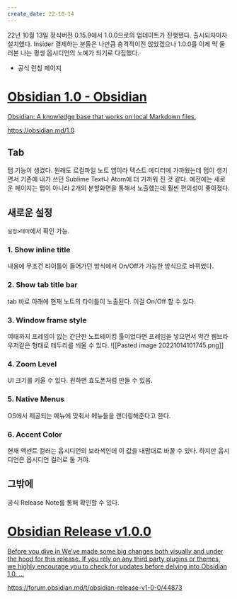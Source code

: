 ```yaml
---
create_date: 22-10-14
---
```


22년 10월 13일 정식버전 0.15.9에서 1.0.0으로의 업데이트가 진행됐다.
출시되자마자 설치했다.
Insider 결제하는 분들은 나만큼 충격적이진 않았겠으나 1.0.0를 이제 막 둘러본 나는 평생 옵시디언의 노예가 되기로 다짐했다.

- 공식 런칭 페이지
<div class="rich-link-card-container"><a class="rich-link-card" href="https://obsidian.md/1.0" target="_blank">
	<div class="rich-link-image-container">
		<div class="rich-link-image" style="background-image: url('https://obsidian.md/images/banner.png')">
	</div>
	</div>
	<div class="rich-link-card-text">
		<h1 class="rich-link-card-title">Obsidian 1.0 - Obsidian</h1>
		<p class="rich-link-card-description">
		Obsidian: A knowledge base that works on local Markdown files.
		</p>
		<p class="rich-link-href">
		https://obsidian.md/1.0
		</p>
	</div>
</a></div>

## Tab
탭 기능이 생겼다.
원래도 로컬파일 노트 앱이라 텍스트 에디터에 가까웠는데 탭이 생기면서 기존에 내가 쓰던 Sublime Text나 Atom에 더 가까워 진 것 같다. 예전에는 새로운 페이지는 탭이 아니라 2개의 분할화면을 통해서 노출했는데 훨씬 편의성이 좋아졌다.

## 새로운 설정
`설정>테마`에서 확인 가능.
### 1. Show inline title
내용에 무조건 타이틀이 들어가던 방식에서 On/Off가 가능한 방식으로 바뀌었다.
### 2. Show tab title bar
tab 바로 아래에 현재 노트의 타이틀이 노출된다. 이걸 On/Off 할 수 있다.
### 3. Window frame style
여태까지 프레임이 없는 간단한 노트테이킹 툴이었다면 프레임을 넣으면서 약간 웹브라우저같은 형태로 테두리를 씌울 수 있다.
![[Pasted image 20221014101745.png]]

### 4. Zoom Level
UI 크기를 키울 수 있다. 원하면 효도폰처럼 만들 수 있음.
### 5. Native Menus
OS에서 제공되는 메뉴에 맞춰서 메뉴들을 랜더링해준다고 한다.
### 6. Accent Color
현재 액센트 컬러는 옵시디언의 보라색인데 이 값을 내맘대로 바꿀 수 있다. 하지만 옵시디언은 옵시디언 컬러로 둘 거야.

## 그밖에
공식 Release Note를 통해 확인할 수 있다.
<div class="rich-link-card-container"><a class="rich-link-card" href="https://forum.obsidian.md/t/obsidian-release-v1-0-0/44873" target="_blank">
	<div class="rich-link-image-container">
		<div class="rich-link-image" style="background-image: url('https://forum.obsidian.md/uploads/default/original/1X/bf119bd48f748f4fd2d65f2d1bb05d3c806883b5.png')">
	</div>
	</div>
	<div class="rich-link-card-text">
		<h1 class="rich-link-card-title">Obsidian Release v1.0.0</h1>
		<p class="rich-link-card-description">
		Before you dive in  We’ve made some big changes both visually and under the hood for this release. If you rely on any third party plugins or themes, we highly encourage you to check for updates before delving into Obsidian 1.0. ...
		</p>
		<p class="rich-link-href">
		https://forum.obsidian.md/t/obsidian-release-v1-0-0/44873
		</p>
	</div>
</a></div>

